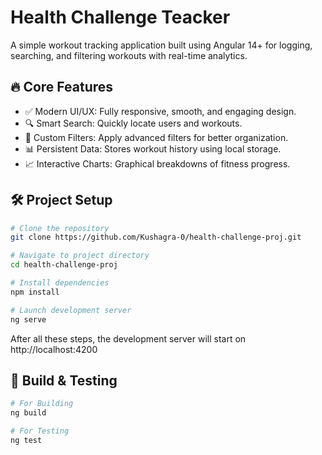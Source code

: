 # Health Challenge Teacker

A simple workout tracking application built using Angular 14+ for logging, searching, and filtering workouts with real-time analytics.

## 🔥 Core Features
* ✅ Modern UI/UX: Fully responsive, smooth, and engaging design.
* 🔍 Smart Search: Quickly locate users and workouts.
* 🎯 Custom Filters: Apply advanced filters for better organization.
* 📊 Persistent Data: Stores workout history using local storage.
* 📈 Interactive Charts: Graphical breakdowns of fitness progress.

## 🛠️ Project Setup
```bash
# Clone the repository
git clone https://github.com/Kushagra-0/health-challenge-proj.git

# Navigate to project directory
cd health-challenge-proj

# Install dependencies
npm install

# Launch development server
ng serve
```
After all these steps, the development server will start on http://localhost:4200

## 🧪 Build & Testing
```bash
# For Building
ng build

# For Testing
ng test
```






